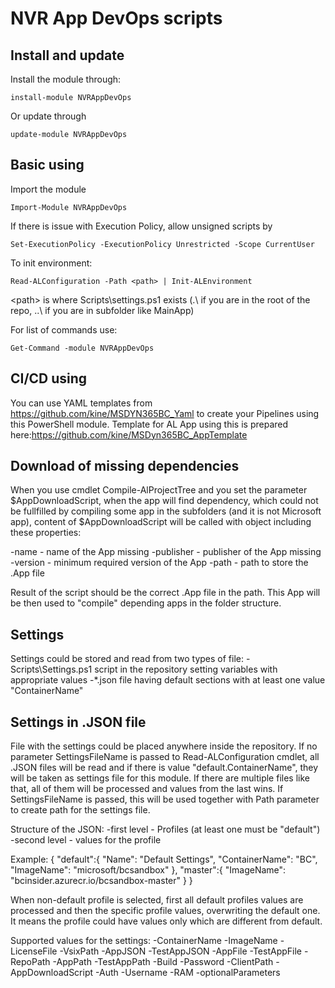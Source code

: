 # NVR App DevOps scripts

## Install and update

Install the module through:

    install-module NVRAppDevOps

Or update through

    update-module NVRAppDevOps

## Basic using

Import the module

    Import-Module NVRAppDevOps

If there is issue with Execution Policy, allow unsigned scripts by

    Set-ExecutionPolicy -ExecutionPolicy Unrestricted -Scope CurrentUser

To init environment:

    Read-ALConfiguration -Path <path> | Init-ALEnvironment

\<path\> is where Scripts\settings.ps1 exists (.\ if you are in the root of the repo, ..\ if you are in subfolder like MainApp)

For list of commands use:

    Get-Command -module NVRAppDevOps
    
## CI/CD using

You can use YAML templates from https://github.com/kine/MSDYN365BC_Yaml to create your Pipelines using this PowerShell module.
Template for AL App using this is prepared here:https://github.com/kine/MSDyn365BC_AppTemplate

## Download of missing dependencies
When you use cmdlet Compile-AlProjectTree and you set the parameter $AppDownloadScript, when the app will find dependency, which could not be fullfilled by compiling some app in the subfolders (and it is not Microsoft app), content of $AppDownloadScript will be called with object including these properties:

-name - name of the App missing
-publisher - publisher of the App missing
-version - minimum required version of the App
-path - path to store the .App file

Result of the script should be the correct .App file in the path. This App will be then used to "compile" depending apps in the folder structure.

## Settings
Settings could be stored and read from two types of file:
-Scripts\Settings.ps1 script in the repository setting variables with appropriate values
-*.json file having default sections with at least one value "ContainerName"

## Settings in .JSON file
File with the settings could be placed anywhere inside the repository. If no parameter SettingsFileName is passed to Read-ALConfiguration cmdlet, all .JSON files will be read and if there is value "default.ContainerName", they will be taken as settings file for this module. If there are multiple files like that, all of them will be processed and values from the last wins. If SettingsFileName is passed, this will be used together with Path parameter to create path for the settings file. 

Structure of the JSON:
-first level - Profiles (at least one must be "default")
-second level - values for the profile

Example:
{
    "default":{
        "Name": "Default Settings",
        "ContainerName": "BC",
        "ImageName": "microsoft/bcsandbox"
    },
    "master":{
        "ImageName": "bcinsider.azurecr.io/bcsandbox-master"
    }
}

When non-default profile is selected, first all default profiles values are processed and then the specific profile values, overwriting the default one. It means the profile could have values only which are different from default.

Supported values for the settings:
-ContainerName
-ImageName
-LicenseFile
-VsixPath
-AppJSON
-TestAppJSON
-AppFile
-TestAppFile
-RepoPath
-AppPath
-TestAppPath
-Build
-Password
-ClientPath
-AppDownloadScript
-Auth
-Username
-RAM
-optionalParameters